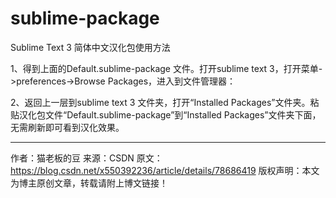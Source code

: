 # sublime-package
Sublime Text 3 简体中文汉化包使用方法

1、得到上面的Default.sublime-package 文件。打开sublime text 3，打开菜单->preferences->Browse Packages，进入到文件管理器：

2、返回上一层到sublime text 3 文件夹，打开“Installed Packages”文件夹。粘贴汉化包文件“Default.sublime-package”到“Installed Packages”文件夹下面，无需刷新即可看到汉化效果。

--------------------- 

作者：猫老板的豆 
来源：CSDN 
原文：https://blog.csdn.net/x550392236/article/details/78686419 
版权声明：本文为博主原创文章，转载请附上博文链接！